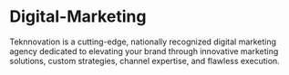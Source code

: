 # Digital-Marketing
Teknnovation is a cutting-edge, nationally recognized digital marketing agency dedicated to elevating your brand through innovative marketing solutions, custom strategies, channel expertise, and flawless execution.
